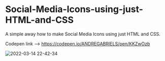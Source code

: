 # Social-Media-Icons-using-just-HTML-and-CSS
A simple away how to make Social Media Icons using just HTML and CSS.

Codepen link --> https://codepen.io/ANDREGABRIELS/pen/KKZwOzb

![2022-03-14 22-42-34](https://user-images.githubusercontent.com/60861872/158289633-e62af0a3-0640-4a71-9e8b-8fbf78a47534.gif)
